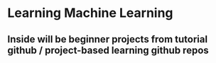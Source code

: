 # Learning Machine Learning

## Inside will be beginner projects from tutorial github / project-based learning github repos
